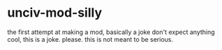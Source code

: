 # unciv-mod-silly
the first attempt at making a mod, basically a joke
don't expect anything cool, this is a joke.
please.
this is not meant to be serious.
